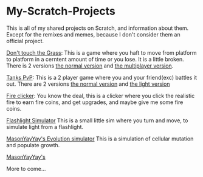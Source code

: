# My-Scratch-Projects
This is all of my shared projects on Scratch, and information about them. Except for the remixes and memes, because I don't consider them an official project.

[Don't touch the Grass](https://scratch.mit.edu/projects/1015157044/): This is a game where you haft to move from platform to platform in a cerntent amount of time or you lose. It is a little broken. There is 2 versions [the normal version](https://scratch.mit.edu/projects/1015157044/) and [the multiplayer version](https://scratch.mit.edu/projects/1019371843/).

[Tanks PvP](https://scratch.mit.edu/projects/1035221038/): This is a 2 player game where you and your friend(exc) battles it out. There are 2 versions [the normal version](https://scratch.mit.edu/projects/1035221038/) and [the light version](https://scratch.mit.edu/projects/1056732820/)

[Fire clicker](https://scratch.mit.edu/projects/1031202940/): You know the deal, this is a clicker where you click the realistic fire to earn fire coins, and get upgrades, and maybe give me some fire coins.

[Flashlight Simulator](https://scratch.mit.edu/projects/1011037642/) This is a small little sim where you turn and move, to simulate light from a flashlight.

[MasonYayYay's Evolution simulator](https://scratch.mit.edu/projects/1008942105/) This is a simulation of cellular mutation and populate growth.

[MasonYayYay's ](url)

More to come...
